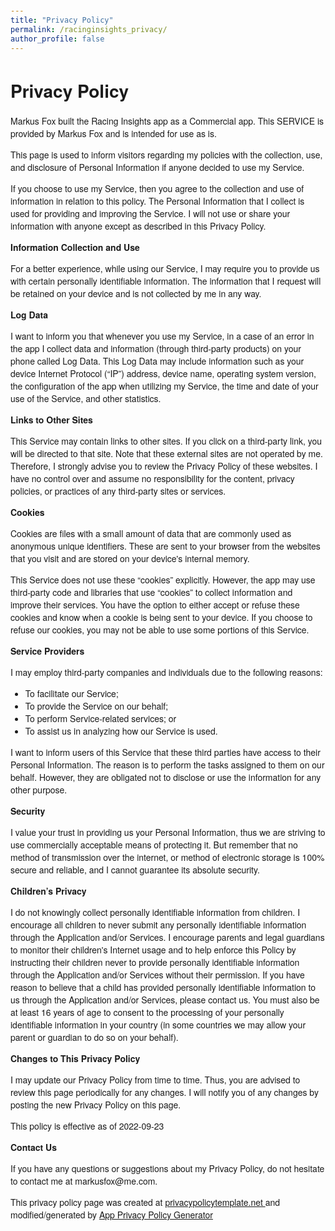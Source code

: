 ```yaml
---
title: "Privacy Policy"
permalink: /racinginsights_privacy/
author_profile: false
---
```


<html>
<head>
  <meta charset='utf-8'>
  <meta name='viewport' content='width=device-width'>
  <title>Privacy Policy</title>
  <style> body { font-family: 'Helvetica Neue', Helvetica, Arial, sans-serif; padding:1em; } </style>
</head>
<body>
<h1>Privacy Policy</h1>
<p>
  Markus Fox built the Racing Insights app as
  a Commercial app. This SERVICE is provided by
  Markus Fox  and is intended for use as
  is.
</p>
<p>
  This page is used to inform visitors regarding my
  policies with the collection, use, and disclosure of Personal
  Information if anyone decided to use my Service.
</p>
<p>
  If you choose to use my Service, then you agree to
  the collection and use of information in relation to this
  policy. The Personal Information that I collect is
  used for providing and improving the Service. I will not use or share your information with
  anyone except as described in this Privacy Policy.
</p>
<!-- <p>
  The terms used in this Privacy Policy have the same meanings
  as in our Terms and Conditions, which are accessible at
  Racing Insights unless otherwise defined in this Privacy Policy.
</p> -->
<p><strong>Information Collection and Use</strong></p>
<p>
  For a better experience, while using our Service, I
  may require you to provide us with certain personally
  identifiable information. The information that
  I request will be retained on your device and is not collected by me in any way.
</p> <!---->
<p><strong>Log Data</strong></p>
<p>
  I want to inform you that whenever you
  use my Service, in a case of an error in the app
  I collect data and information (through third-party
  products) on your phone called Log Data. This Log Data may
  include information such as your device Internet Protocol
  (“IP”) address, device name, operating system version, the
  configuration of the app when utilizing my Service,
  the time and date of your use of the Service, and other
  statistics.
</p>
<p><strong>Links to Other Sites</strong></p>
<p>
  This Service may contain links to other sites. If you click on
  a third-party link, you will be directed to that site. Note
  that these external sites are not operated by me.
  Therefore, I strongly advise you to review the
  Privacy Policy of these websites. I have
  no control over and assume no responsibility for the content,
  privacy policies, or practices of any third-party sites or
  services.
</p>
<p><strong>Cookies</strong></p>
<p>
  Cookies are files with a small amount of data that are
  commonly used as anonymous unique identifiers. These are sent
  to your browser from the websites that you visit and are
  stored on your device's internal memory.
</p>
<p>
  This Service does not use these “cookies” explicitly. However,
  the app may use third-party code and libraries that use
  “cookies” to collect information and improve their services.
  You have the option to either accept or refuse these cookies
  and know when a cookie is being sent to your device. If you
  choose to refuse our cookies, you may not be able to use some
  portions of this Service.
</p>
<p><strong>Service Providers</strong></p>
<p>
  I may employ third-party companies and
  individuals due to the following reasons:
</p>
<ul>
  <li>To facilitate our Service;</li>
  <li>To provide the Service on our behalf;</li>
  <li>To perform Service-related services; or</li>
  <li>To assist us in analyzing how our Service is used.</li>
</ul>
<p>
  I want to inform users of this Service
  that these third parties have access to their Personal
  Information. The reason is to perform the tasks assigned to
  them on our behalf. However, they are obligated not to
  disclose or use the information for any other purpose.
</p>
<p><strong>Security</strong></p>
<p>
  I value your trust in providing us your
  Personal Information, thus we are striving to use commercially
  acceptable means of protecting it. But remember that no method
  of transmission over the internet, or method of electronic
  storage is 100% secure and reliable, and I cannot
  guarantee its absolute security.
</p>
<p><strong>Children’s Privacy</strong></p> <!---->
<div><p>
    I do not knowingly collect personally
    identifiable information from children. I
    encourage all children to never submit any personally
    identifiable information through
    the Application and/or Services.
    I encourage parents and legal guardians to monitor
    their children's Internet usage and to help enforce this Policy by instructing
    their children never to provide personally identifiable information through the Application and/or Services without their permission. If you have reason to believe that a child
    has provided personally identifiable information to us through the Application and/or Services,
    please contact us. You must also be at least 16 years of age to consent to the processing
    of your personally identifiable information in your country (in some countries we may allow your parent
    or guardian to do so on your behalf).
  </p></div>
  <p><strong>Changes to This Privacy Policy</strong></p>
  <p>
  I may update our Privacy Policy from
  time to time. Thus, you are advised to review this page
  periodically for any changes. I will
  notify you of any changes by posting the new Privacy Policy on
  this page.
</p>
<p>This policy is effective as of 2022-09-23</p> <p><strong>Contact Us</strong></p> <p>
  If you have any questions or suggestions about my
  Privacy Policy, do not hesitate to contact me at markusfox@me.com.
</p>
<p>This privacy policy page was created at <a href="https://privacypolicytemplate.net" target="_blank" rel="noopener noreferrer">privacypolicytemplate.net </a>and modified/generated by <a href="https://app-privacy-policy-generator.nisrulz.com/" target="_blank" rel="noopener noreferrer">App Privacy Policy Generator</a></p>
</body>
</html>

